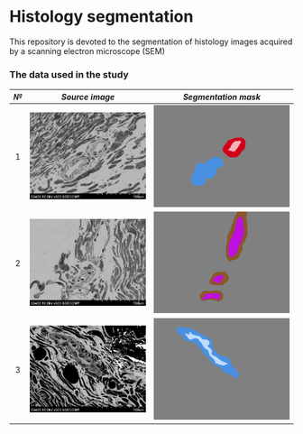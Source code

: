 # Histology segmentation
This repository is devoted to the segmentation of histology images acquired by a scanning electron microscope (SEM)

### The data used in the study

| **_№_** |                **_Source image_**                 |                  **_Segmentation mask_**                   |
|:-------:|:-------------------------------------------------:|:----------------------------------------------------------:|
|    1    | ![Source image](media/image_1.png "Source image") | ![Segmentation mask](media/mask_1.png "Segmentation mask") |
|    2    | ![Source image](media/image_2.png "Source image") | ![Segmentation mask](media/mask_2.png "Segmentation mask") |
|    3    | ![Source image](media/image_3.png "Source image") | ![Segmentation mask](media/mask_3.png "Segmentation mask") |